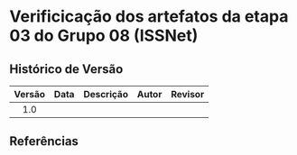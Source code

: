 # Verificicação dos artefatos da etapa 03 do Grupo 08 (ISSNet)

## Histórico de Versão

| Versão | Data  |            Descrição              |     Autor      |    Revisor    |
|:------:|:-----:|:---------------------------------:|:--------------:|:-------------:|
|  1.0   |  |  |  | |

## Referências